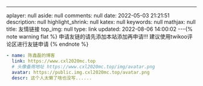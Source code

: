 ---
aplayer: null
aside: null
comments: null
date: 2022-05-03 21:21:51
description: null
highlight_shrink: null
katex: null
keywords: null
mathjax: null
title: 友情链接
top_img: null
type: link
updated: 2022-08-06 14:00:02
---{% note warning flat %}
申请友链的请先添加本站添加再申请!!!
建议使用twikoo评论区进行友链申请
{% endnote %}

```yml
- name: 陈鑫磊的博客
  link: https://www.cxl2020mc.top
  # 头像备用地址 https://www.cxl2020mc.top/img/avatar.png
  avatar: https://public.img.cxl2020mc.top/avatar.png
  descr: 这个人太懒了啥也没写......
```

